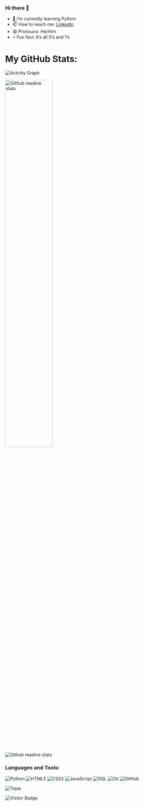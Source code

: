 ### Hi there 👋
- 🌱 I’m currently learning Python
- 📫 How to reach me: [LinkedIn](https://www.linkedin.com/in/tejas-patil-77714520b/).
- 😄 Pronouns: He/Him
- ⚡ Fun fact: It’s all 0’s and 1’s

# My GitHub Stats:
<p align="left"><img src="https://activity-graph.herokuapp.com/graph?username=Tejaspatil1910&theme=react-dark" alt="Activity Graph"></p>
<p align="left"><img src="https://github-readme-stats.vercel.app/api?username=Tejaspatil1910&show_icons=true&theme=radical" alt="Github readme stats" width="55%"></p>
<p align="left"><img src="https://github-profile-trophy.vercel.app/?username=Tejaspatil1910&theme=juicyfresh&rank=SSS,SS,S,AAA,AA,A,B,C,UNKNOWN SECRET&column=5&row=1" alt="Github readme stats"></p>

<h3 align="left">Languages and Tools:</h3>

![Python](https://img.shields.io/badge/-Python-black?style=flat-square&logo=Python)
![HTML5](https://img.shields.io/badge/-HTML5-E34F26?style=flat-square&logo=html5&logoColor=white)
![CSS3](https://img.shields.io/badge/-CSS3-1572B6?style=flat-square&logo=css3)
![JavaScript](https://img.shields.io/badge/-JavaScript-purple?style=plastic&logo=javascript)
![SQL](https://img.shields.io/badge/-SQL-green?style=plastic&logo=Microsoft-SQL-Server)
![Git](https://img.shields.io/badge/-Git-black?style=flat-square&logo=git)
![GitHub](https://img.shields.io/badge/-GitHub-181717?style=flat-square&logo=github)  

<p><img align="center" src="https://github-readme-stats.vercel.app/api/top-langs/?username=Tejaspatil1910&layout=compact" alt="Tejas" /></p>

![Visitor Badge](https://visitor-badge.laobi.icu/badge?page_id=Tejaspatil1910.Tejaspatil1910)
